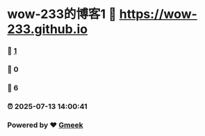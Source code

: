 # wow-233的博客1 :link: https://wow-233.github.io 
### :page_facing_up: [1](https://wow-233.github.io/tag.html) 
### :speech_balloon: 0 
### :hibiscus: 6 
### :alarm_clock: 2025-07-13 14:00:41 
### Powered by :heart: [Gmeek](https://github.com/Meekdai/Gmeek)
